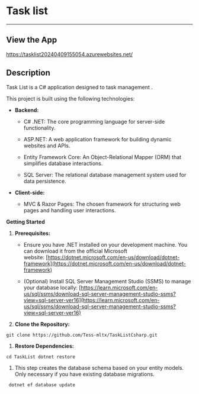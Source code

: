 # Task list
----------------
## View the App
https://tasklist20240409155054.azurewebsites.net/
## Description
Task List is a  C# application designed to task management .

This project is built using the following technologies:

*   **Backend:**
    
    *   C# .NET: The core programming language for server-side functionality.
        
    *   ASP.NET: A web application framework for building dynamic websites and APIs.
        
    *   Entity Framework Core: An Object-Relational Mapper (ORM) that simplifies database interactions.
        
    *   SQL Server: The relational database management system used for data persistence.
        
*   **Client-side:**
    
    *   MVC & Razor Pages: The chosen framework for structuring web pages and handling user interactions.
        

**Getting Started**

1.  **Prerequisites:**
    
    *   Ensure you have .NET installed on your development machine. You can download it from the official Microsoft website: [https://dotnet.microsoft.com/en-us/download/dotnet-framework](https://dotnet.microsoft.com/en-us/download/dotnet-framework)
        
    *   (Optional) Install SQL Server Management Studio (SSMS) to manage your database locally: [https://learn.microsoft.com/en-us/sql/ssms/download-sql-server-management-studio-ssms?view=sql-server-ver16](https://learn.microsoft.com/en-us/sql/ssms/download-sql-server-management-studio-ssms?view=sql-server-ver16)
        
2.  **Clone the Repository:**
    

`````
git clone https://github.com/Tess-mltx/TaskListCsharp.git
`````


1.  **Restore Dependencies:**
    

`````
cd TaskList dotnet restore
`````


1.  This step creates the database schema based on your entity models. Only necessary if you have existing database migrations.
    

`````
 dotnet ef database update
`````



